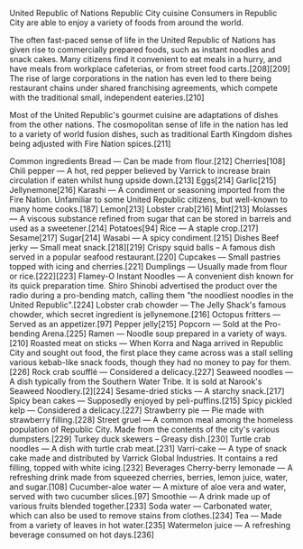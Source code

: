 United Republic of Nations
Republic City cuisine
Consumers in Republic City are able to enjoy a variety of foods from around the world.

The often fast-paced sense of life in the United Republic of Nations has given rise to commercially prepared foods, such as instant noodles and snack cakes. Many citizens find it convenient to eat meals in a hurry, and have meals from workplace cafeterias, or from street food carts.[208][209] The rise of large corporations in the nation has even led to there being restaurant chains under shared franchising agreements, which compete with the traditional small, independent eateries.[210]

Most of the United Republic's gourmet cuisine are adaptations of dishes from the other nations. The cosmopolitan sense of life in the nation has led to a variety of world fusion dishes, such as traditional Earth Kingdom dishes being adjusted with Fire Nation spices.[211]

Common ingredients
Bread — Can be made from flour.[212]
Cherries[108]
Chili pepper — A hot, red pepper believed by Varrick to increase brain circulation if eaten whilst hung upside down.[213]
Eggs[214]
Garlic[215]
Jellynemone[216]
Karashi — A condiment or seasoning imported from the Fire Nation. Unfamiliar to some United Republic citizens, but well-known to many home cooks.[187]
Lemon[213]
Lobster crab[216]
Mint[213]
Molasses — A viscous substance refined from sugar that can be stored in barrels and used as a sweetener.[214]
Potatoes[94]
Rice — A staple crop.[217]
Sesame[217]
Sugar[214]
Wasabi — A spicy condiment.[215]
Dishes
Beef jerky — Small meat snack.[218][219]
Crispy squid balls – A famous dish served in a popular seafood restaurant.[220]
Cupcakes — Small pastries topped with icing and cherries.[221]
Dumplings — Usually made from flour or rice.[222][223]
Flamey-O Instant Noodles — A convenient dish known for its quick preparation time. Shiro Shinobi advertised the product over the radio during a pro-bending match, calling them "the noodliest noodles in the United Republic".[224]
Lobster crab chowder — The Jelly Shack's famous chowder, which secret ingredient is jellynemone.[216]
Octopus fritters — Served as an appetizer.[97]
Pepper jelly[215]
Popcorn — Sold at the Pro-bending Arena.[225]
Ramen — Noodle soup prepared in a variety of ways.[210]
Roasted meat on sticks — When Korra and Naga arrived in Republic City and sought out food, the first place they came across was a stall selling various kebab-like snack foods, though they had no money to pay for them.[226]
Rock crab soufflé — Considered a delicacy.[227]
Seaweed noodles — A dish typically from the Southern Water Tribe. It is sold at Narook's Seaweed Noodlery.[2][224]
Sesame-dried sticks — A starchy snack.[217]
Spicy bean cakes — Supposedly enjoyed by peli-puffins.[215]
Spicy pickled kelp — Considered a delicacy.[227]
Strawberry pie — Pie made with strawberry filling.[228]
Street gruel — A common meal among the homeless population of Republic City. Made from the contents of the city's various dumpsters.[229]
Turkey duck skewers – Greasy dish.[230]
Turtle crab noodles — A dish with turtle crab meat.[231]
Varri-cake — A type of snack cake made and distributed by Varrick Global Industries. It contains a red filling, topped with white icing.[232]
Beverages
Cherry-berry lemonade — A refreshing drink made from squeezed cherries, berries, lemon juice, water, and sugar.[108]
Cucumber-aloe water — A mixture of aloe vera and water, served with two cucumber slices.[97]
Smoothie — A drink made up of various fruits blended together.[233]
Soda water — Carbonated water, which can also be used to remove stains from clothes.[234]
Tea — Made from a variety of leaves in hot water.[235]
Watermelon juice — A refreshing beverage consumed on hot days.[236]
